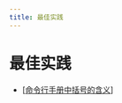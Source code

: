 ```yaml
---
title: 最佳实践
---
```


# 最佳实践

- [[命令行手册中括号的含义]]

[//begin]: # "Autogenerated link references for markdown compatibility"
[命令行手册中括号的含义]: ../../../best_practice/%E5%91%BD%E4%BB%A4%E8%A1%8C%E6%89%8B%E5%86%8C%E4%B8%AD%E6%8B%AC%E5%8F%B7%E7%9A%84%E5%90%AB%E4%B9%89.md "命令行手册中括号的含义"
[//end]: # "Autogenerated link references"
